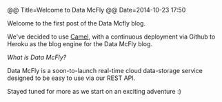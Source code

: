@@ Title=Welcome to Data McFly
@@ Date=2014-10-23 17:50

Welcome to the first post of the Data Mcfly blog.

We've decided to use [Camel](https://github.com/cliss/camel), with a continuous deployment via Github to Heroku as the blog engine for the Data McFly blog.

*What is Data McFly?*

Data McFly is a soon-to-launch real-time cloud data-storage service designed to be easy to use via our REST API.

Stayed tuned for more as we start on an exciting adventure :)
